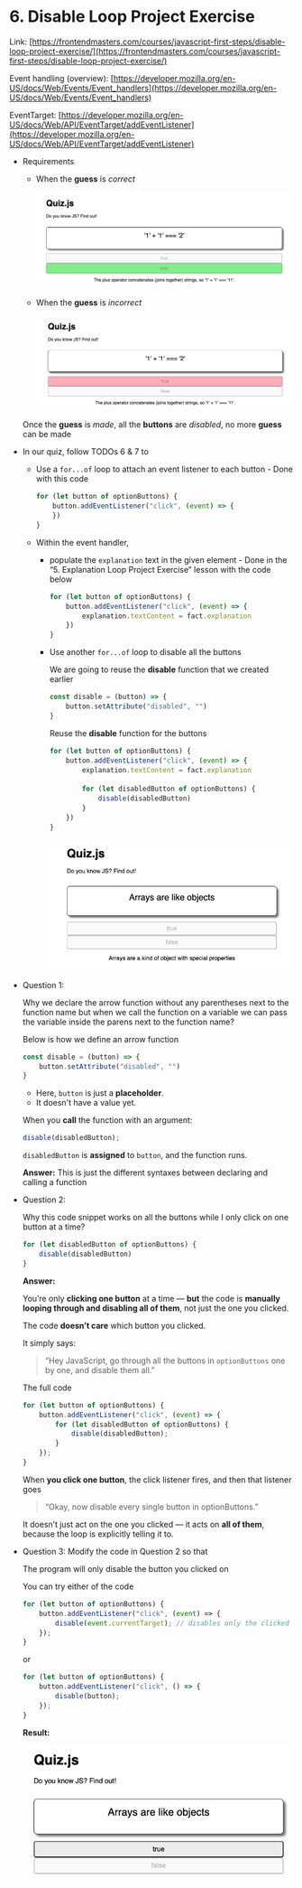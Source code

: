 # 6. Disable Loop Project Exercise

Link: [https://frontendmasters.com/courses/javascript-first-steps/disable-loop-project-exercise/](https://frontendmasters.com/courses/javascript-first-steps/disable-loop-project-exercise/)

Event handling (overview): [https://developer.mozilla.org/en-US/docs/Web/Events/Event_handlers](https://developer.mozilla.org/en-US/docs/Web/Events/Event_handlers)

EventTarget: [https://developer.mozilla.org/en-US/docs/Web/API/EventTarget/addEventListener](https://developer.mozilla.org/en-US/docs/Web/API/EventTarget/addEventListener)

- Requirements
    - When the **guess** is *correct*
        
        ![image.png](./image/image_01.png)
        
    - When the **guess** is *incorrect*
        
        ![image.png](./image/image_02.png)
        
    
    Once the **guess** is *made*, all the **buttons** are *disabled*, no more **guess** can be made
    

- In our quiz, follow TODOs 6 & 7 to
    - Use a `for...of` loop to attach an event listener to each button - Done with this code
        
        ```jsx
        for (let button of optionButtons) {
        	button.addEventListener("click", (event) => {
        	})
        }
        ```
        
    - Within the event handler,
        - populate the `explanation` text in the given element - Done in the “5. Explanation Loop Project Exercise” lesson with the code below
            
            ```jsx
            for (let button of optionButtons) {
            	button.addEventListener("click", (event) => {
            		explanation.textContent = fact.explanation
            	})
            }
            ```
            
        - Use another `for...of` loop to disable all the buttons
            
            We are going to reuse the **disable** function that we created earlier
            
            ```jsx
            const disable = (button) => {
            	button.setAttribute("disabled", "")
            }
            ```
            
            Reuse the **disable** function for the buttons
            
            ```jsx
            for (let button of optionButtons) {
            	button.addEventListener("click", (event) => {
            		explanation.textContent = fact.explanation
            		
            		for (let disabledButton of optionButtons) {
            			disable(disabledButton)
            		}
            	})
            }
            ```
            
            ![image.png](./image/image_03.png)
            

- Question 1:
    
    Why we declare the arrow function without any parentheses next to the function name but when we call the function on a variable we can pass the variable inside the parens next to the function name?
    
    Below is how we define an arrow function
    
    ```jsx
    const disable = (button) => {
    	button.setAttribute("disabled", "")
    }
    ```
    
    - Here, `button` is just a **placeholder**.
    - It doesn't have a value yet.
    
    When you **call** the function with an argument:
    
    ```jsx
    disable(disabledButton);
    ```
    
    `disabledButton` is **assigned** to `button`, and the function runs.
    
    **Answer:** This is just the different syntaxes between declaring and calling a function
    

- Question 2:
    
    Why this code snippet works on all the buttons while I only click on one button at a time?
    
    ```jsx
    for (let disabledButton of optionButtons) {
    	disable(disabledButton)
    }
    ```
    
    **Answer:**
    
    You’re only **clicking one button** at a time — **but** the code is **manually looping through and disabling all of them**, not just the one you clicked.
    
    The code **doesn’t care** which button you clicked.
    
    It simply says:
    
    > “Hey JavaScript, go through all the buttons in `optionButtons` one by one, and disable them all.”
    > 
    
    The full code
    
    ```jsx
    for (let button of optionButtons) {
    	button.addEventListener("click", (event) => {
    		for (let disabledButton of optionButtons) {
    			disable(disabledButton);
    		}
    	});
    }
    ```
    
    When **you click one button**, the click listener fires, and then that listener goes
    
    > “Okay, now disable every single button in optionButtons.”
    > 
    
    It doesn’t just act on the one you clicked — it acts on **all of them**, because the loop is explicitly telling it to.
    

- Question 3: Modify the code in Question 2 so that
    
    The program will only disable the button you clicked on
    
    You can try either of the code
    
    ```jsx
    for (let button of optionButtons) {
    	button.addEventListener("click", (event) => {
    		disable(event.currentTarget); // disables only the clicked one
    	});
    }
    ```
    
    or
    
    ```jsx
    for (let button of optionButtons) {
    	button.addEventListener("click", () => {
    		disable(button);
    	});
    }
    ```
    
    **Result:**
    
    ![image.png](./image/image_04.png)